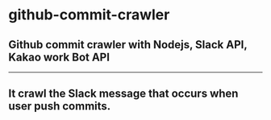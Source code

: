 # github-commit-crawler

## Github commit crawler with Nodejs, Slack API, Kakao work Bot API

---

## It crawl the Slack message that occurs when user push commits.
